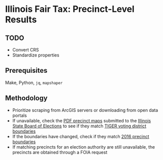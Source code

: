 # Illinois Fair Tax: Precinct-Level Results

## TODO

- Convert CRS
- Standardize properties

## Prerequisites

Make, Python, `jq`, `mapshaper`

## Methodology

- Prioritize scraping from ArcGIS servers or downloading from open data portals
- If unavailable, check the [PDF precinct maps](https://www.elections.il.gov/precinctmaps/) submitted to the [Illinois State Board of Elections](https://www.elections.il.gov/) to see if they match [TIGER voting district boundaries](https://www2.census.gov/geo/tiger/TIGER2012/VTD/)
- If the boundaries have changed, check if they match [2016 precinct boundaries](https://dataverse.harvard.edu/file.xhtml?persistentId=doi:10.7910/DVN/NH5S2I/IJPOUH&version=46.0)
- If matching precincts for an election authority are still unavailable, the precincts are obtained through a FOIA request
